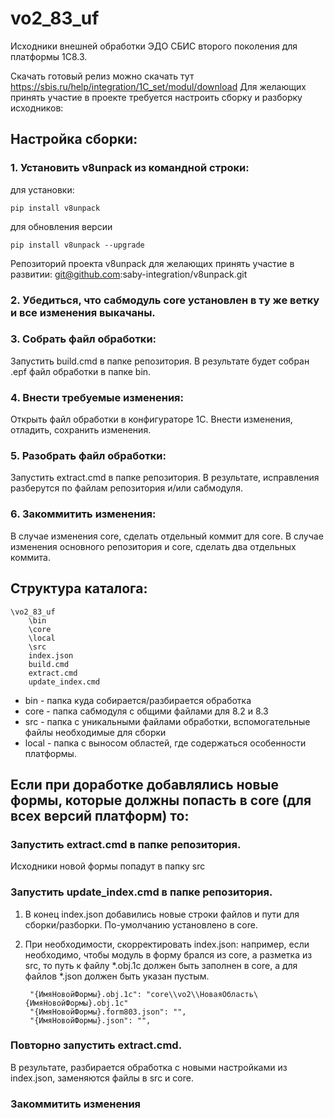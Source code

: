 # vo2_83_uf

Исходники внешней обработки ЭДО СБИС второго поколения для платформы 1С8.3.

Скачать готовый релиз можно скачать тут https://sbis.ru/help/integration/1C_set/modul/download
Для желающих принять участие в проекте требуется настроить сборку и разборку исходников:


## Настройка сборки:
### 1. Установить v8unpack из командной строки:
для установки:

    pip install v8unpack
    
для обновления версии
    
    pip install v8unpack --upgrade 
   
Репозиторий проекта v8unpack для желающих принять участие в развитии: git@github.com:saby-integration/v8unpack.git
### 2. Убедиться, что сабмодуль core установлен в ту же ветку и все изменения выкачаны.
### 3. Собрать файл обработки:
Запустить build.cmd в папке репозитория. В результате будет собран .epf файл обработки в папке bin.
### 4. Внести требуемые изменения:
Открыть файл обработки в конфигураторе 1С.
Внести изменения, отладить, сохранить изменения.
### 5. Разобрать файл обработки:
Запустить extract.cmd в папке репозитория. В результате, исправления разберутся по файлам репозитория и/или сабмодуля.
### 6. Закоммитить изменения:
В случае изменения core, сделать отдельный коммит для core.
В случае изменения основного репозитория и core, сделать два отдельных коммита.

## Структура каталога:

    \vo2_83_uf
        \bin
        \core
        \local
        \src
        index.json
        build.cmd
        extract.cmd
        update_index.cmd
	
* bin - папка куда собирается/разбирается обработка
* core - папка сабмодуля с общими файлами для 8.2 и 8.3
* src - папка с уникальными файлами обработки, вспомогательные файлы необходимые для сборки
* local - папка с выносом областей, где содержаться особенности платформы.


## Если при доработке добавлялись новые формы, которые должны попасть в core (для всех версий платформ) то: 
### Запустить extract.cmd в папке репозитория.
Исходники новой формы попадут в папку src
### Запустить update_index.cmd в папке репозитория.
1. В конец index.json добавились новые строки файлов и пути для сборки/разборки. По-умолчанию установлено в core.
2. При необходимости, скорректировать index.json: например, если необходимо, чтобы модуль в форму брался из core, а разметка из src,
то путь к файлу *.obj.1c должен быть заполнен в core, а для файлов *.json должен быть указан пустым.
    
        "{ИмяНовойФормы}.obj.1c": "core\\vo2\\НоваяОбласть\{ИмяНовойФормы}.obj.1c"
        "{ИмяНовойФормы}.form803.json": "",
        "{ИмяНовойФормы}.json": "",

### Повторно запустить extract.cmd.
В результате, разбирается обработка с новыми настройками из index.json, заменяются файлы в src и core.
### Закоммитить изменения
